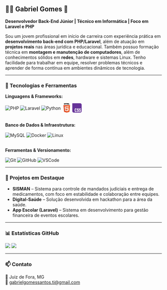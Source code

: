 ## 👨‍💻 Gabriel Gomes 🐧

**Desenvolvedor Back-End Júnior | Técnico em Informática | Foco em Laravel e PHP**

Sou um jovem profissional em início de carreira com experiência prática em **desenvolvimento back-end com PHP/Laravel**, além de atuação em **projetos reais** nas áreas jurídica e educacional. Também possuo formação técnica em **montagem e manutenção de computadores**, além de conhecimentos sólidos em **redes**, hardware e sistemas Linux. Tenho facilidade para trabalhar em equipe, resolver problemas técnicos e aprender de forma contínua em ambientes dinâmicos de tecnologia.

---

### 🚀 Tecnologias e Ferramentas

**Linguagens & Frameworks:**

<div style="display: inline_block">
  <img align="center" alt="PHP" height="30" src="https://cdn.jsdelivr.net/gh/devicons/devicon/icons/php/php-original.svg"/>
  <img align="center" alt="Laravel" height="30" src="https://cdn.jsdelivr.net/gh/devicons/devicon/icons/laravel/laravel-plain.svg"/>
  <img align="center" alt="Python" height="30" src="https://cdn.jsdelivr.net/gh/devicons/devicon/icons/python/python-original.svg"/>
  <img align="center" alt="HTML" height="30" src="https://raw.githubusercontent.com/github/explore/main/topics/html/html.png"/>
  <img align="center" alt="CSS" height="30" src="https://raw.githubusercontent.com/github/explore/main/topics/css/css.png"/>
</div>

<br/>

**Banco de Dados & Infraestrutura:**

<div style="display: inline_block">
  <img align="center" alt="MySQL" height="30" src="https://cdn.jsdelivr.net/gh/devicons/devicon/icons/mysql/mysql-original.svg"/>
  <img align="center" alt="Docker" height="30" src="https://cdn.jsdelivr.net/gh/devicons/devicon/icons/docker/docker-original.svg"/>
  <img align="center" alt="Linux" height="30" src="https://cdn.jsdelivr.net/gh/devicons/devicon/icons/linux/linux-original.svg"/>
</div>

<br/>

**Ferramentas & Versionamento:**

<div style="display: inline_block">
  <img align="center" alt="Git" height="30" src="https://cdn.jsdelivr.net/gh/devicons/devicon/icons/git/git-original.svg"/>
  <img align="center" alt="GitHub" height="30" src="https://cdn.jsdelivr.net/gh/devicons/devicon/icons/github/github-original.svg"/>
  <img align="center" alt="VSCode" height="30" src="https://cdn.jsdelivr.net/gh/devicons/devicon/icons/vscode/vscode-original.svg"/>
</div>

---

### 📌 Projetos em Destaque

- **SISMAN** – Sistema para controle de mandados judiciais e entrega de medicamentos, com foco em estabilidade e colaboração entre equipes.
- **Digital-Saúde** – Solução desenvolvida em hackathon para a área da saúde.
- **App Escolar (Laravel)** – Sistema em desenvolvimento para gestão financeira de eventos escolares.

---

### 📊 Estatísticas GitHub

<div>
  <img height="160em" src="https://github-readme-stats.vercel.app/api/top-langs/?username=GabrielGomesSantos&layout=compact&langs_count=7&theme=midnight-purple"/>
  <img height="160em" src="https://github-readme-stats.vercel.app/api?username=GabrielGomesSantos&show_icons=true&theme=midnight-purple&include_all_commits=true&count_private=true"/>
</div>

---

### 📫 Contato

📍 Juiz de Fora, MG  
📧 gabrielgomessantos.ti@gmail.com  
